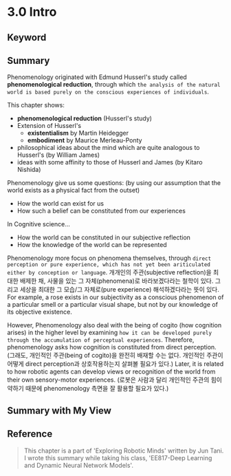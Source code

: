 # 3.0 Intro

## Keyword


## Summary
Phenomenology originated with Edmund Husserl's study called **phenomenological reduction**, through which `the analysis of the natural world is based purely on the conscious experiences of individuals`. 

This chapter shows:
  * **phenomenological reduction** (Husserl's study)
  * Extension of Husserl's 
    * **existentialism** by Martin Heidegger
    * **embodiment** by Maurice Merleau-Ponty
  * philosophical ideas about the mind which are quite analogous to Husserl's (by William James)
  * ideas with some affinity to those of Husserl and James (by Kitaro Nishida)

Phenomenology give us some questions: (by using our assumption that the world exists as a physical fact from the outset)
  * How the world can exist for us
  * How such a belief can be constituted from our experiences

In Cognitive science...
  * How the world can be constituted in our subjective reflection
  * How the knowledge of the world can be represented

Phenomenology more focus on phenomena themselves, through `direct perception or pure experience, which has not yet been ariticulated either by conception or language`. 개개인의 주관(subjective reflection)을 최대한 배제한 채, 사물을 있는 그 자체(phenomena)로 바라보겠다라는 철학이 있다. 그리고 세상을 최대한 그 모습/그 자체로(pure experience) 해석하겠다라는 뜻이 있다. For example, a rose exists in our subjectivity as a conscious phenomenon of a particular smell or a particular visual shape, but not by our knowledge of its objective existence.

However, Phenomenology also deal with the being of cogito (how cognition arises) in the higher level by examining `how it can be developed purely through the accumulation of perceptual experiences`. Therefore, phenomenology asks how cognition is constituted from direct perception. (그래도, 개인적인 주관(being of cogito)을 완전히 배재할 수는 없다. 개인적인 주관이 어떻게 direct perception과 상호작용하는지 살펴볼 필요가 있다.) Later, it is related to how robotic agents can develop views or recognition of the world from their own sensory-motor experiences. (로봇은 사람과 달리 개인적인 주관의 힘이 약하기 때문에 phenomenology 측면을 잘 활용할 필요가 있다.) 
    





## Summary with My View



## Reference
> This chapter is a part of 'Exploring Robotic Minds' written by Jun Tani. I wrote this summary while taking his class, 'EE817-Deep Learning and Dynamic Neural Network Models'.
